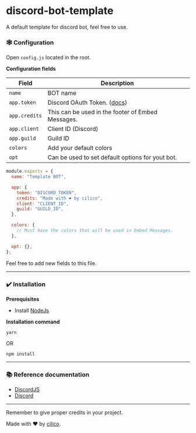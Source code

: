 # discord-bot-template

A default template for discord bot, feel free to use.

### 🕸️ Configuration

Open `config.js` located in the root.

**Configuration fields**

| Field         | Description                                                                      |
| ------------- | -------------------------------------------------------------------------------- |
| `name`        | BOT name                                                                         |
| `app.token`   | Discord OAuth Token. ([docs](https://discord.com/developers/docs/topics/oauth2)) |
| `app.credits` | This can be used in the footer of Embed Messages.                                |
| `app.client`  | Client ID (Discord)                                                              |
| `app.guild`   | Guild ID                                                                         |
| `colors`      | Add your default colors                                                          |
| `opt`         | Can be used to set default options for yout bot.                                 |

```javascript
module.exports = {
  name: "Template BOT",

  app: {
    token: "DISCORD_TOKEN",
    credits: "Made with ❤️ by cilico",
    client: "CLIENT_ID",
    guild: "GUILD_ID",
  },

  colors: {
    // Must have the colors that will be used in Embed Messages.
  },

  opt: {},
};
```

Feel free to add new fields to this file.

---

### ✔️ Installation

**Prerequisites**

- Install [NodeJs](https://nodejs.org/en)

**Installation command**

```
yarn
```

OR

```
npm install
```

---

### 📚 Reference documentation

- [DiscordJS](https://discordjs.guide/)
- [Discord](https://discord.com/developers/docs/intro)

---

Remember to give proper credits in your project.

Made with ❤️ by [cilico](https://github.com/gabrielcilico).
